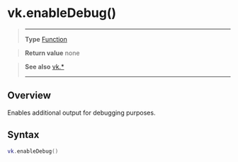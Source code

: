 # vk.enableDebug()

> --------------------- ------------------------------------------------------------------------------------------
> __Type__              [Function](https://docs.coronalabs.com/api/type/Function.html)

> __Return value__      none

> __See also__          [vk.*](/plugin/vk/index.md)
> --------------------- ------------------------------------------------------------------------------------------

## Overview

Enables additional output for debugging purposes.

## Syntax
```lua
vk.enableDebug()
```